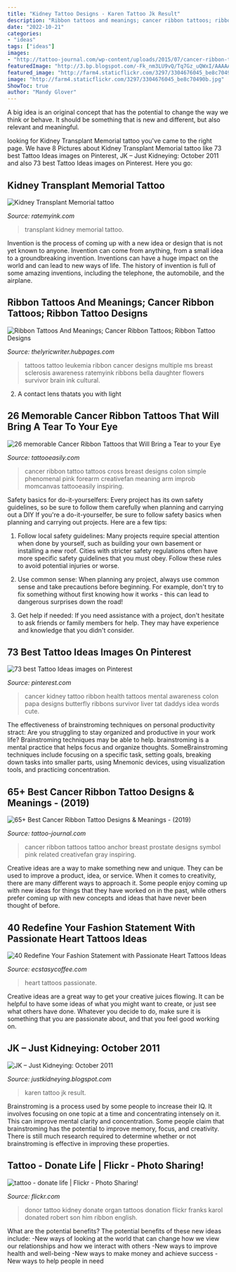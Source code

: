 ```yaml
---
title: "Kidney Tattoo Designs - Karen Tattoo Jk Result"
description: "Ribbon tattoos and meanings; cancer ribbon tattoos; ribbon tattoo designs"
date: "2022-10-21"
categories:
- "ideas"
tags: ["ideas"]
images:
- "http://tattoo-journal.com/wp-content/uploads/2015/07/cancer-ribbon-tattoo-25.jpg"
featuredImage: "http://3.bp.blogspot.com/-Fk_nm3LU9vQ/Tq7Gz_uQWxI/AAAAAAAAAJY/HZPDaXr1HBo/s1600/Karen%2527s+Tattoo.jpg"
featured_image: "http://farm4.staticflickr.com/3297/3304676045_be8c70490b.jpg"
image: "http://farm4.staticflickr.com/3297/3304676045_be8c70490b.jpg"
ShowToc: true
author: "Mandy Glover"
---
```



A big idea is an original concept that has the potential to change the way we think or behave. It should be something that is new and different, but also relevant and meaningful.

	

		
looking for Kidney Transplant Memorial tattoo you've came to the right page. We have 8 Pictures about Kidney Transplant Memorial tattoo like 73 best Tattoo Ideas images on Pinterest, JK – Just Kidneying: October 2011 and also 73 best Tattoo Ideas images on Pinterest. Here you go:
		
    
## Kidney Transplant Memorial Tattoo

<img loading=lazy src="http://static.ratemyink.com/images/ul/121/Kidney-Transplant-Memorial-tattoo-121577.jpeg" onerror="this.onerror=null;this.src='https://tse1.mm.bing.net/th?id=OIP.8bOBN6rZRI0aEeaTn_3WdwEsDh&amp;pid=15.1';" alt="Kidney Transplant Memorial tattoo">

_Source: ratemyink.com_

>transplant kidney memorial tattoo. 

	

Invention is the process of coming up with a new idea or design that is not yet known to anyone. Invention can come from anything, from a small idea to a groundbreaking invention. Inventions can have a huge impact on the world and can lead to new ways of life. The history of invention is full of some amazing inventions, including the telephone, the automobile, and the airplane.

    
## Ribbon Tattoos And Meanings; Cancer Ribbon Tattoos; Ribbon Tattoo Designs

<img loading=lazy src="http://s1.hubimg.com/u/6675304_f260.jpg" onerror="this.onerror=null;this.src='https://tse1.mm.bing.net/th?id=OIP.2dse_cRYCdyaLuT2scRORQHaJ4&amp;pid=15.1';" alt="Ribbon Tattoos And Meanings; Cancer Ribbon Tattoos; Ribbon Tattoo Designs">

_Source: thelyricwriter.hubpages.com_

>tattoos tattoo leukemia ribbon cancer designs multiple ms breast sclerosis awareness ratemyink ribbons bella daughter flowers survivor brain ink cultural. 

	

2. A contact lens thatats you with light

    
## 26 Memorable Cancer Ribbon Tattoos That Will Bring A Tear To Your Eye

<img loading=lazy src="https://www.tattooeasily.com/wp-content/uploads/2013/06/149.jpg" onerror="this.onerror=null;this.src='https://tse4.mm.bing.net/th?id=OIP.NijLx5TbiHui4txMIhQLigHaJR&amp;pid=15.1';" alt="26 memorable Cancer Ribbon Tattoos that Will Bring a Tear to your Eye">

_Source: tattooeasily.com_

>cancer ribbon tattoo tattoos cross breast designs colon simple phenomenal pink forearm creativefan meaning arm improb momcanvas tattooeasily inspiring. 

	

Safety basics for do-it-yourselfers: Every project has its own safety guidelines, so be sure to follow them carefully when planning and carrying out a DIY
If you're a do-it-yourselfer, be sure to follow safety basics when planning and carrying out projects. Here are a few tips:
1. Follow local safety guidelines: Many projects require special attention when done by yourself, such as building your own basement or installing a new roof. Cities with stricter safety regulations often have more specific safety guidelines that you must obey. Follow these rules to avoid potential injuries or worse.

2. Use common sense: When planning any project, always use common sense and take precautions before beginning. For example, don't try to fix something without first knowing how it works - this can lead to dangerous surprises down the road!

3. Get help if needed: If you need assistance with a project, don't hesitate to ask friends or family members for help. They may have experience and knowledge that you didn't consider.

    
## 73 Best Tattoo Ideas Images On Pinterest

<img loading=lazy src="https://s-media-cache-ak0.pinimg.com/736x/d8/28/b6/d828b6f8b138798eb77b6cc8ac57ada3--kidney-cancer-colon-cancer.jpg" onerror="this.onerror=null;this.src='https://tse4.mm.bing.net/th?id=OIP.7m-d7drsV87yAR72Db08OQHaJ7&amp;pid=15.1';" alt="73 best Tattoo Ideas images on Pinterest">

_Source: pinterest.com_

>cancer kidney tattoo ribbon health tattoos mental awareness colon papa designs butterfly ribbons survivor liver tat daddys idea words cute. 

	

The effectiveness of brainstroming techniques on personal productivity
stract:
Are you struggling to stay organized and productive in your work life? Brainstroming techniques may be able to help. brainstroming is a mental practice that helps focus and organize thoughts. SomeBrainstroming techniques include focusing on a specific task, setting goals, breaking down tasks into smaller parts, using Mnemonic devices, using visualization tools, and practicing concentration.

    
## 65+ Best Cancer Ribbon Tattoo Designs &amp; Meanings - (2019)

<img loading=lazy src="http://tattoo-journal.com/wp-content/uploads/2015/07/cancer-ribbon-tattoo-25.jpg" onerror="this.onerror=null;this.src='https://tse3.mm.bing.net/th?id=OIP.9qXAoahdVYlP65m9CVVH1QHaHa&amp;pid=15.1';" alt="65+ Best Cancer Ribbon Tattoo Designs &amp; Meanings - (2019)">

_Source: tattoo-journal.com_

>cancer ribbon tattoos tattoo anchor breast prostate designs symbol pink related creativefan gray inspiring. 

	

Creative ideas are a way to make something new and unique. They can be used to improve a product, idea, or service. When it comes to creativity, there are many different ways to approach it. Some people enjoy coming up with new ideas for things that they have worked on in the past, while others prefer coming up with new concepts and ideas that have never been thought of before.

    
## 40 Redefine Your Fashion Statement With Passionate Heart Tattoos Ideas

<img loading=lazy src="https://i0.wp.com/www.ecstasycoffee.com/wp-content/uploads/2017/04/heart-hearttattoos-nametattoos-heartshapedtattoo-inkedgirls.jpg?resize=640%2C640" onerror="this.onerror=null;this.src='https://tse4.mm.bing.net/th?id=OIP.HFkcw48uDmA8zBS3Oco8UgHaHa&amp;pid=15.1';" alt="40 Redefine Your Fashion Statement with Passionate Heart Tattoos Ideas">

_Source: ecstasycoffee.com_

>heart tattoos passionate. 

	

Creative ideas are a great way to get your creative juices flowing. It can be helpful to have some ideas of what you might want to create, or just see what others have done. Whatever you decide to do, make sure it is something that you are passionate about, and that you feel good working on.

    
## JK – Just Kidneying: October 2011

<img loading=lazy src="http://3.bp.blogspot.com/-Fk_nm3LU9vQ/Tq7Gz_uQWxI/AAAAAAAAAJY/HZPDaXr1HBo/s1600/Karen%2527s+Tattoo.jpg" onerror="this.onerror=null;this.src='https://tse1.mm.bing.net/th?id=OIP.d11PBNR9XCrGnx0uB_J5RgHaNI&amp;pid=15.1';" alt="JK – Just Kidneying: October 2011">

_Source: justkidneying.blogspot.com_

>karen tattoo jk result. 

	

Brainstroming is a process used by some people to increase their IQ. It involves focusing on one topic at a time and concentrating intensely on it. This can improve mental clarity and concentration. Some people claim that brainstroming has the potential to improve memory, focus, and creativity. There is still much research required to determine whether or not brainstroming is effective in improving these properties.

    
## Tattoo - Donate Life | Flickr - Photo Sharing!

<img loading=lazy src="http://farm4.staticflickr.com/3297/3304676045_be8c70490b.jpg" onerror="this.onerror=null;this.src='https://tse1.mm.bing.net/th?id=OIP.zTXYkhxgO1rz5FopOe-mLAHaE7&amp;pid=15.1';" alt="tattoo - donate life | Flickr - Photo Sharing!">

_Source: flickr.com_

>donor tattoo kidney donate organ tattoos donation flickr franks karol donated robert son him ribbon english. 

	

What are the potential benefits?
The potential benefits of these new ideas include: 
-New ways of looking at the world that can change how we view our relationships and how we interact with others 
-New ways to improve health and well-being 
-New ways to make money and achieve success 
-New ways to help people in need

